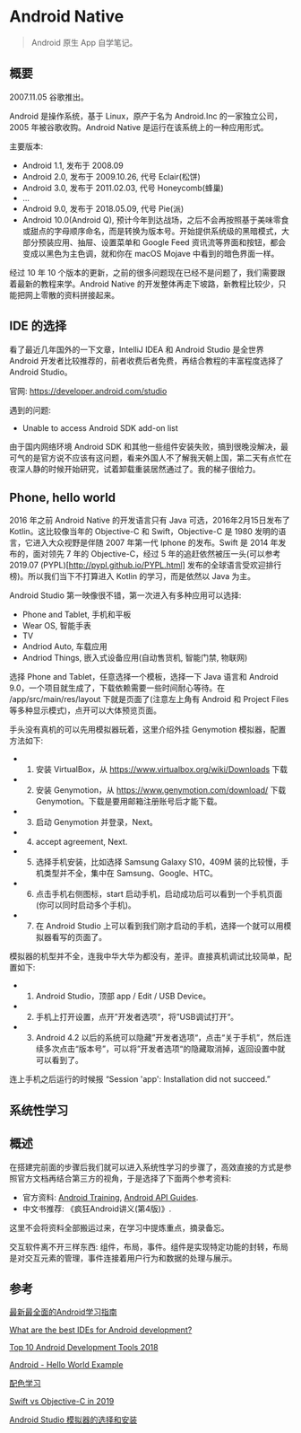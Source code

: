 # Android Native

> Android 原生 App 自学笔记。

## 概要

2007.11.05 谷歌推出。

Android 是操作系统，基于 Linux，原产于名为 Android.Inc 的一家独立公司，2005 年被谷歌收购。Android Native 是运行在该系统上的一种应用形式。

主要版本:
- Android 1.1, 发布于 2008.09
- Android 2.0, 发布于 2009.10.26, 代号 Eclair(松饼)
- Android 3.0, 发布于 2011.02.03, 代号 Honeycomb(蜂巢)
- ...
- Android 9.0, 发布于 2018.05.09, 代号 Pie(派)
- Android 10.0(Android Q), 预计今年到达战场，之后不会再按照基于美味零食或甜点的字母顺序命名，而是转换为版本号。开始提供系统级的黑暗模式，大部分预装应用、抽屉、设置菜单和 Google Feed 资讯流等界面和按钮，都会变成以黑色为主色调，就和你在 macOS Mojave 中看到的暗色界面一样。

经过 10 年 10 个版本的更新，之前的很多问题现在已经不是问题了，我们需要跟着最新的教程来学。Android Native 的开发整体再走下坡路，新教程比较少，只能把网上零散的资料拼接起来。

## IDE 的选择

看了最近几年国外的一下文章，IntelliJ IDEA 和 Android Studio 是全世界 Android 开发者比较推荐的，前者收费后者免费，再结合教程的丰富程度选择了 Android Studio。

官网: https://developer.android.com/studio

遇到的问题:

- Unable to access Android SDK add-on list

由于国内网络环境 Android SDK 和其他一些组件安装失败，搞到很晚没解决，最可气的是官方说不应该有这问题，看来外国人不了解我天朝上国，第二天有点忙在夜深人静的时候开始研究，试着卸载重装居然通过了。我的梯子很给力。

## Phone, hello world

 2016 年之前 Android Native 的开发语言只有 Java 可选，2016年2月15日发布了 Kotlin。这比较像当年的 Objective-C 和 Swift，Objective-C 是 1980 发明的语言，它进入大众视野是伴随 2007 年第一代 Iphone 的发布。Swift 是 2014 年发布的，面对领先 7 年的 Objective-C，经过 5 年的追赶依然被压一头(可以参考 2019.07 (PYPL)[http://pypl.github.io/PYPL.html] 发布的全球语言受欢迎排行榜)。所以我们当下不打算进入 Kotlin 的学习，而是依然以 Java 为主。

Android Studio 第一映像很不错，第一次进入有多种应用可以选择:
- Phone and Tablet, 手机和平板
- Wear OS, 智能手表
- TV
- Andriod Auto, 车载应用
- Andriod Things, 嵌入式设备应用(自动售货机, 智能门禁, 物联网)

选择 Phone and Tablet，任意选择一个模板，选择一下 Java 语言和 Android 9.0，一个项目就生成了，下载依赖需要一些时间耐心等待。在 /app/src/main/res/layout 下就是页面了(注意左上角有 Android 和 Project Files 等多种显示模式)，点开可以大体预览页面。

手头没有真机的可以先用模拟器玩着，这里介绍外挂 Genymotion 模拟器，配置方法如下:
- 1. 安装 VirtualBox，从 https://www.virtualbox.org/wiki/Downloads 下载
- 2. 安装 Genymotion，从 https://www.genymotion.com/download/ 下载 Genymotion。下载是要用邮箱注册账号后才能下载。
- 3. 启动 Genymotion 并登录，Next。
- 4. accept agreement, Next.
- 5. 选择手机安装，比如选择 Samsung Galaxy S10，409M 装的比较慢，手机类型并不全，集中在 Samsung、Google、HTC。
- 6. 点击手机右侧图标，start 启动手机，启动成功后可以看到一个手机页面(你可以同时启动多个手机)。
- 7. 在 Android Studio 上可以看到我们刚才启动的手机，选择一个就可以用模拟器看写的页面了。

模拟器的机型并不全，连我中华大华为都没有，差评。直接真机调试比较简单，配置如下:

- 1. Android Studio，顶部 app / Edit / USB Device。
- 2. 手机上打开设置，点开”开发者选项“，将”USB调试打开“。
- 3. Android 4.2 以后的系统可以隐藏”开发者选项“，点击“关于手机”，然后连续多次点击“版本号”，可以将”开发者选项“的隐藏取消掉，返回设置中就可以看到了。

连上手机之后运行的时候报 “Session 'app': Installation did not succeed.”

## 系统性学习

## 概述

在搭建完前面的步骤后我们就可以进入系统性学习的步骤了，高效直接的方式是参照官方文档再结合第三方的视角，于是选择了下面两个参考资料:

- 官方资料: [Android Training](http://hukai.me/android-training-course-in-chinese/index.html), [Android API Guides](https://developer.android.com/guide/index.html).
- 中文书推荐: 《疯狂Android讲义(第4版)》.

这里不会将资料全部搬运过来，在学习中提炼重点，摘录备忘。

交互软件离不开三样东西: 组件，布局，事件。组件是实现特定功能的封转，布局是对交互元素的管理，事件连接着用户行为和数据的处理与展示。

## 参考

[最新最全面的Android学习指南](https://zhuanlan.zhihu.com/p/70005857)

[What are the best IDEs for Android development?](https://www.slant.co/topics/1321/~best-ides-for-android-development)

[Top 10 Android Development Tools 2018](https://www.amarinfotech.com/best-android-development-tools-2018.html)

[Android - Hello World Example](https://www.tutorialspoint.com/android/android_hello_world_example.htm)

[配色学习](https://www.zhihu.com/question/22148127/answer/730635611)

[Swift vs Objective-C in 2019](https://medium.com/swiftify/swift-vs-objective-c-comparison-32aba9dad4e3)

[Android Studio 模拟器的选择和安装](https://blog.csdn.net/qq_33505204/article/details/78452286)
